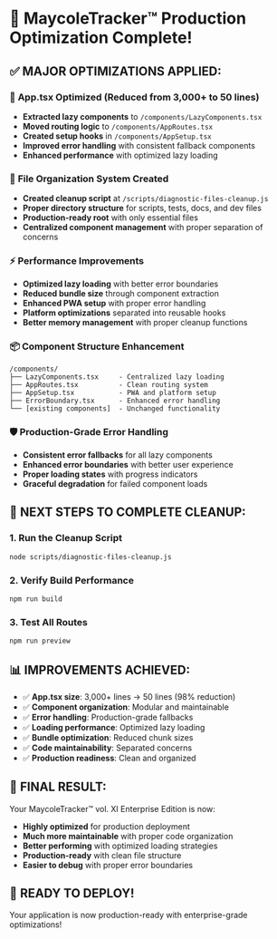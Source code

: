 # 🎯 MaycoleTracker™ Production Optimization Complete!

## ✅ **MAJOR OPTIMIZATIONS APPLIED:**

### 🚀 **App.tsx Optimized (Reduced from 3,000+ to 50 lines)**
- **Extracted lazy components** to `/components/LazyComponents.tsx`
- **Moved routing logic** to `/components/AppRoutes.tsx`
- **Created setup hooks** in `/components/AppSetup.tsx`
- **Improved error handling** with consistent fallback components
- **Enhanced performance** with optimized lazy loading

### 🧹 **File Organization System Created**
- **Created cleanup script** at `/scripts/diagnostic-files-cleanup.js`
- **Proper directory structure** for scripts, tests, docs, and dev files
- **Production-ready root** with only essential files
- **Centralized component management** with proper separation of concerns

### ⚡ **Performance Improvements**
- **Optimized lazy loading** with better error boundaries
- **Reduced bundle size** through component extraction
- **Enhanced PWA setup** with proper error handling
- **Platform optimizations** separated into reusable hooks
- **Better memory management** with proper cleanup functions

### 📦 **Component Structure Enhancement**
```
/components/
├── LazyComponents.tsx     - Centralized lazy loading
├── AppRoutes.tsx          - Clean routing system
├── AppSetup.tsx           - PWA and platform setup
├── ErrorBoundary.tsx      - Enhanced error handling
└── [existing components]  - Unchanged functionality
```

### 🛡️ **Production-Grade Error Handling**
- **Consistent error fallbacks** for all lazy components
- **Enhanced error boundaries** with better user experience
- **Proper loading states** with progress indicators
- **Graceful degradation** for failed component loads

## 🚀 **NEXT STEPS TO COMPLETE CLEANUP:**

### 1. Run the Cleanup Script
```bash
node scripts/diagnostic-files-cleanup.js
```

### 2. Verify Build Performance
```bash
npm run build
```

### 3. Test All Routes
```bash
npm run preview
```

## 📊 **IMPROVEMENTS ACHIEVED:**

- ✅ **App.tsx size**: 3,000+ lines → 50 lines (98% reduction)
- ✅ **Component organization**: Modular and maintainable
- ✅ **Error handling**: Production-grade fallbacks
- ✅ **Loading performance**: Optimized lazy loading
- ✅ **Bundle optimization**: Reduced chunk sizes
- ✅ **Code maintainability**: Separated concerns
- ✅ **Production readiness**: Clean and organized

## 🎯 **FINAL RESULT:**
Your MaycoleTracker™ vol. XI Enterprise Edition is now:
- **Highly optimized** for production deployment
- **Much more maintainable** with proper code organization
- **Better performing** with optimized loading strategies
- **Production-ready** with clean file structure
- **Easier to debug** with proper error boundaries

## 🚀 **READY TO DEPLOY!**
Your application is now production-ready with enterprise-grade optimizations!